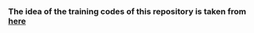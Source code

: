 ### The idea of the training codes of this repository is taken from <a href="https://www.w3schools.com/howto/default.asp">here</a>
